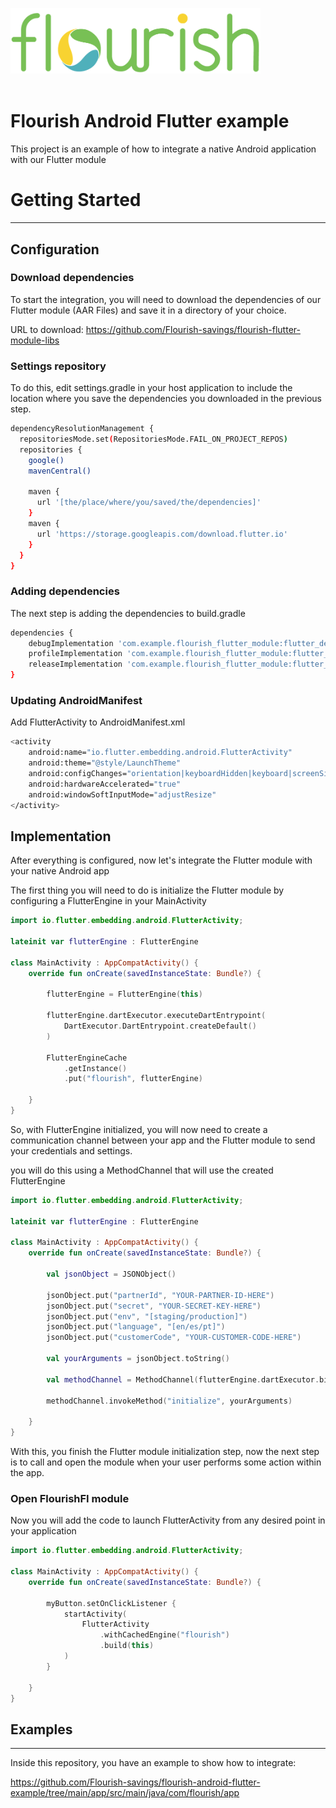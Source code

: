 [<img width="400" src="https://github.com/Flourish-savings/flourish-sdk-flutter/blob/main/images/logo_flourish.png?raw=true"/>](https://flourishfi.com)
<br>
<br>
# Flourish Android Flutter example

This project is an example of how to integrate a native Android application with our Flutter module
<br>

# Getting Started
___
## Configuration
### Download dependencies
To start the integration, you will need to download the dependencies of our Flutter module (AAR Files) and save it in a directory of your choice.

URL to download:
https://github.com/Flourish-savings/flourish-flutter-module-libs


### Settings repository

To do this, edit settings.gradle in your host application to include the location where you save the dependencies you downloaded in the previous step.

```sh
dependencyResolutionManagement {
  repositoriesMode.set(RepositoriesMode.FAIL_ON_PROJECT_REPOS)
  repositories {
    google()
    mavenCentral()

    maven {
      url '[the/place/where/you/saved/the/dependencies]'
    }
    maven {
      url 'https://storage.googleapis.com/download.flutter.io'
    }
  }
}
```

### Adding dependencies
The next step is adding the dependencies to build.gradle

```sh
dependencies {
    debugImplementation 'com.example.flourish_flutter_module:flutter_debug:1.0'
    profileImplementation 'com.example.flourish_flutter_module:flutter_profile:1.0'
    releaseImplementation 'com.example.flourish_flutter_module:flutter_release:1.0'
}
```

### Updating AndroidManifest
Add FlutterActivity to AndroidManifest.xml

```sh
<activity
    android:name="io.flutter.embedding.android.FlutterActivity"
    android:theme="@style/LaunchTheme"
    android:configChanges="orientation|keyboardHidden|keyboard|screenSize|locale|layoutDirection|fontScale|screenLayout|density|uiMode"
    android:hardwareAccelerated="true"
    android:windowSoftInputMode="adjustResize"
</activity>
```


## Implementation
After everything is configured, now let's integrate the Flutter module with your native Android app

The first thing you will need to do is initialize the Flutter module by configuring a FlutterEngine in your MainActivity

```kotlin
import io.flutter.embedding.android.FlutterActivity;

lateinit var flutterEngine : FlutterEngine

class MainActivity : AppCompatActivity() {
    override fun onCreate(savedInstanceState: Bundle?) {
        
        flutterEngine = FlutterEngine(this)
    
        flutterEngine.dartExecutor.executeDartEntrypoint(
            DartExecutor.DartEntrypoint.createDefault()
        )
    
        FlutterEngineCache
            .getInstance()
            .put("flourish", flutterEngine)
        
    }
}
```

So, with FlutterEngine initialized, you will now need to create a communication channel between your app and the Flutter module to send your credentials and settings.

you will do this using a MethodChannel that will use the created FlutterEngine
```kotlin
import io.flutter.embedding.android.FlutterActivity;

lateinit var flutterEngine : FlutterEngine

class MainActivity : AppCompatActivity() {
    override fun onCreate(savedInstanceState: Bundle?) {
        
        val jsonObject = JSONObject()

        jsonObject.put("partnerId", "YOUR-PARTNER-ID-HERE")
        jsonObject.put("secret", "YOUR-SECRET-KEY-HERE")
        jsonObject.put("env", "[staging/production]")
        jsonObject.put("language", "[en/es/pt]")
        jsonObject.put("customerCode", "YOUR-CUSTOMER-CODE-HERE")

        val yourArguments = jsonObject.toString()

        val methodChannel = MethodChannel(flutterEngine.dartExecutor.binaryMessenger, "flourish")

        methodChannel.invokeMethod("initialize", yourArguments)
        
    }
}
```
With this, you finish the Flutter module initialization step, now the next step is to call and open the module when your user performs some action within the app.


### Open FlourishFI module
Now you will add the code to launch FlutterActivity from any desired point in your application

```kotlin
import io.flutter.embedding.android.FlutterActivity;

class MainActivity : AppCompatActivity() {
    override fun onCreate(savedInstanceState: Bundle?) {

        myButton.setOnClickListener {
            startActivity(
                FlutterActivity
                    .withCachedEngine("flourish")
                    .build(this)
            )
        }

    }
}
```

## Examples
___
Inside this repository, you have an example to show how to integrate:

https://github.com/Flourish-savings/flourish-android-flutter-example/tree/main/app/src/main/java/com/flourish/app
<br>
